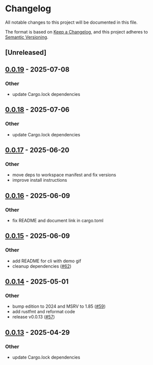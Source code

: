 # Changelog

All notable changes to this project will be documented in this file.

The format is based on [Keep a Changelog](https://keepachangelog.com/en/1.0.0/),
and this project adheres to [Semantic Versioning](https://semver.org/spec/v2.0.0.html).

## [Unreleased]

## [0.0.19](https://github.com/joshka/webfinger-rs/compare/webfinger-cli-v0.0.18...webfinger-cli-v0.0.19) - 2025-07-08

### Other

- update Cargo.lock dependencies

## [0.0.18](https://github.com/joshka/webfinger-rs/compare/webfinger-cli-v0.0.17...webfinger-cli-v0.0.18) - 2025-07-06

### Other

- update Cargo.lock dependencies

## [0.0.17](https://github.com/joshka/webfinger-rs/compare/webfinger-cli-v0.0.16...webfinger-cli-v0.0.17) - 2025-06-20

### Other

- move deps to workspace manifest and fix versions
- improve install instructions

## [0.0.16](https://github.com/joshka/webfinger-rs/compare/webfinger-cli-v0.0.15...webfinger-cli-v0.0.16) - 2025-06-09

### Other

- fix README and document link in cargo.toml

## [0.0.15](https://github.com/joshka/webfinger-rs/compare/webfinger-cli-v0.0.14...webfinger-cli-v0.0.15) - 2025-06-09

### Other

- add README for cli with demo gif
- cleanup dependencies ([#62](https://github.com/joshka/webfinger-rs/pull/62))

## [0.0.14](https://github.com/joshka/webfinger-rs/compare/webfinger-cli-v0.0.13...webfinger-cli-v0.0.14) - 2025-05-01

### Other

- bump edition to 2024 and MSRV to 1.85 ([#59](https://github.com/joshka/webfinger-rs/pull/59))
- add rustfmt and reformat code
- release v0.0.13 ([#57](https://github.com/joshka/webfinger-rs/pull/57))

## [0.0.13](https://github.com/joshka/webfinger-rs/compare/webfinger-cli-v0.0.12...webfinger-cli-v0.0.13) - 2025-04-29

### Other

- update Cargo.lock dependencies
